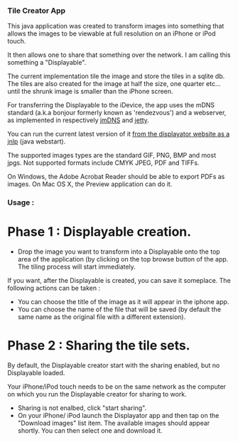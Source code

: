 ### Tile Creator App

This java application was created to transform images into something that allows the images to be viewable at full resolution on an iPhone or iPod touch.

It then allows one to share that something over the network. I am calling this something a "Displayable".

The current implementation tile the image and store the tiles in a sqlite db. The tiles are also created for the image at half the size, one quarter etc... until the shrunk image is smaller than the iPhone screen.


For transferring the Displayable to the iDevice, the app uses the mDNS standard (a.k.a bonjour formerly known as 'rendezvous') and a webserver, as implemented in respectively [jmDNS][jmdns] and [jetty][jetty].

You can run the current latest version of it [from the displayator website as a jnlp][jnlp] (java webstart).

The supported images types are the standard GIF, PNG, BMP and most jpgs. Not supported formats include CMYK JPEG, PDF and TIFFs.

On Windows, the Adobe Acrobat Reader should be able to export PDFs as images. On Mac OS X, the Preview application can do it.



### Usage :

# Phase 1 : Displayable creation.

- Drop the image you want to transform into a Displayable onto the top area of the application (by clicking on the top browse button of the app. The tiling process will start immediately.

If you want, after the Displayable is created, you can save it someplace. The following actions can be taken :
- You can choose the title of the image as it will appear in the iphone app.
- You can choose the name of the file that will be saved (by default the same name as the original file with a different extension).

# Phase 2 : Sharing the tile sets.
By default, the Displayable creator start with the sharing enabled, but no Displayable loaded.

Your iPhone/iPod touch needs to be on the same network as the computer on which you run the Displayable creator for sharing to work.

- Sharing is not enalbed, click "start sharing".  
- On your iPhone/ iPod launch the Displayator app and then tap on the "Download images" list item. The available images should appear shortly. You can then select one and download it.

[jnlp]:http://www.displayator.com/DisplayableCreator/DisplayableCreator.jnlp
[jmdns]:http://jmdns.sourceforge.net/
[jetty]:http://eclipse.org/jetty/
[pdf-jr]:http://www.niconomicon.net/projects/java/pdf-jrasterizer/
[pdf-jr-git]:https://github.com/nicolasH/pdf-jrasterizer
[pdf-jr-jnlp]:http://www.niconomicon.net/tests/maven/net/niconomicon/pdf-jrasterizer/pdf-jrasterizer.jnlp
